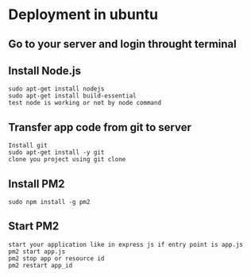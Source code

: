 # Deployment in ubuntu

## Go to your server and login throught terminal

## Install Node.js
    sudo apt-get install nodejs
    sudo apt-get install build-essential
    test node is working or not by node command

## Transfer app code from git to server
    Install git
    sudo apt-get install -y git
    clone you project using git clone


## Install PM2
    sudo npm install -g pm2

## Start PM2    
    start your application like in express js if entry point is app.js
    pm2 start app.js
    pm2 stop app or resource id
    pm2 restart app_id